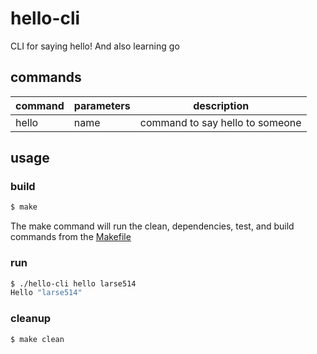 # hello-cli
CLI for saying hello! And also learning go

## commands

| command  | parameters   | description                                  |
|----------|--------------|----------------------------------------------|
| hello    | name         | command to say hello to someone              |


## usage

### build
```bash
$ make
```
The make command will run the clean, dependencies, test, and build commands from the [Makefile](https://github.com/larse514/go-cli-boilerplate/blob/master/Makefile)

### run 
```bash
$ ./hello-cli hello larse514
Hello "larse514"
```

### cleanup
```bash
$ make clean
``` 
